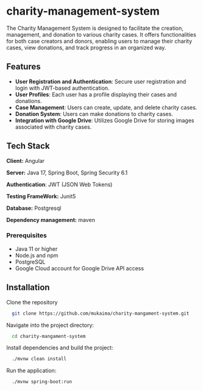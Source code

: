 
# charity-management-system

The Charity Management System is designed to facilitate the creation, management, and donation to various charity cases. It offers functionalities for both case creators and donors, enabling users to manage their charity cases, view donations, and track progress in an organized way.


## Features

- **User Registration and Authentication**: Secure user registration and login with JWT-based authentication.
- **User Profiles**: Each user has a profile displaying their cases and donations.
- **Case Management**: Users can create, update, and delete charity cases.
- **Donation System**: Users can make donations to charity cases.
- **Integration with Google Drive**: Utilizes Google Drive for storing images associated with charity cases.



## Tech Stack

**Client:** Angular

**Server:** Java 17, Spring Boot, Spring Security 6.1

**Authentication**: JWT (JSON Web Tokens)

**Testing FrameWork:** Junit5

**Database:** Postgresql

**Dependency management:** maven


### Prerequisites

- Java 11 or higher
- Node.js and npm
- PostgreSQL
- Google Cloud account for Google Drive API access

  
## Installation

Clone the repository

```bash
  git clone https://github.com/mukaima/charity-mangament-system.git
```
Navigate into the project directory:

```bash
  cd charity-mangament-system
```  
Install dependencies and build the project:

```bash
  ./mvnw clean install
```
Run the application:

```bash
  ./mvnw spring-boot:run
```
